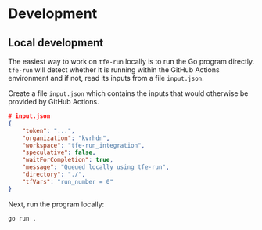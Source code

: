 # Development

## Local development

The easiest way to work on `tfe-run` locally is to run the Go program directly. `tfe-run` will detect whether it is running within the GitHub Actions environment and if not, read its inputs from a file `input.json`.

Create a file `input.json` which contains the inputs that would otherwise be provided by GitHub Actions.

```json
# input.json
{
    "token": "...",
    "organization": "kvrhdn",
    "workspace": "tfe-run_integration",
    "speculative": false,
    "waitForCompletion": true,
    "message": "Queued locally using tfe-run",
    "directory": "./",
    "tfVars": "run_number = 0"
}
```

Next, run the program locally:

```
go run .
```
